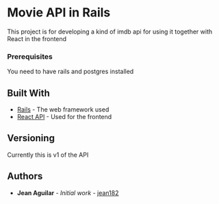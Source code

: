# Movie API in Rails

This project is for developing a kind of imdb api for using it together with React in the frontend

### Prerequisites

You need to have rails and postgres installed

## Built With

* [Rails](https://github.com/rails/rails) - The web framework used
* [React API](https://github.com/jean182) - Used for the frontend

## Versioning

Currently this is v1 of the API

## Authors

* **Jean Aguilar** - *Initial work* - [jean182](https://github.com/jean182)

